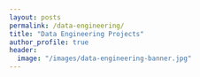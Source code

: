 ```yaml
---
layout: posts
permalink: /data-engineering/
title: "Data Engineering Projects"
author_profile: true
header:
  image: "/images/data-engineering-banner.jpg"
---
```



